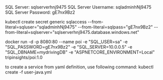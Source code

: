 SQL Server: sqlserverhnj9475
SQL Server Username: sqladminhNj9475
SQL Server Password: gE7nx9Bz2

kubectl create secret generic sqlaccess --from-literal=sqluser="sqladminhNj9475" --from-literal=sqlpass="gE7nx9Bz2" --from-literal=sqlserver="sqlserverhnj9475.database.windows.net"

docker run -d -p 8080:80 --name poi -e "SQL_USER=sa" -e "SQL_PASSWORD=gE7nx9Bz2" -e "SQL_SERVER=10.0.0.5" -e "SQL_DBNAME=mydrivingDB" -e "ASPNETCORE_ENVIRONMENT=Local" tripinsights/poi:1.0

to create a service from yaml definition, use following command:
kubectl create -f user-java.yml